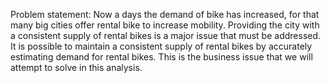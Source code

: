 Problem statement:
Now a days the demand of bike has increased, for that many big cities offer rental bike to increase mobility.
Providing the city with a consistent supply of rental bikes is a major issue that must be addressed. It is possible to maintain a consistent supply of rental bikes by accurately estimating demand for rental bikes.
This is the business issue that we will attempt to solve in this analysis.

